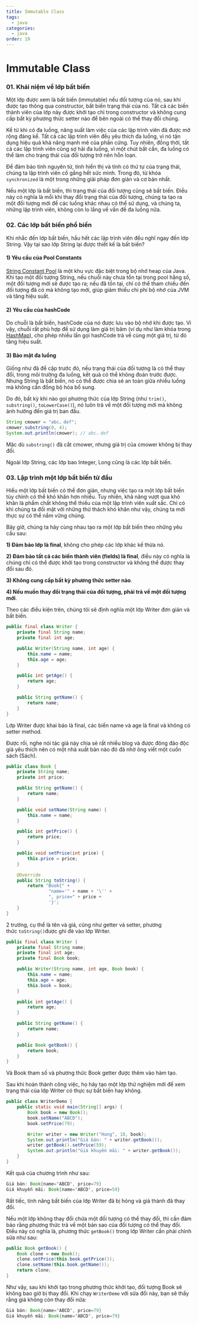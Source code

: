 ```yaml
---
title: Immutable Class
tags:
  - java
categories:
  - java
order: 19
---
```

# Immutable Class

### 01. Khái niệm về lớp bất biến

Một lớp được xem là bất biến (immutable) nếu đối tượng của nó, sau khi được tạo thông qua constructor, bất biến trạng thái của nó. Tất cả các biến thành viên của lớp này được khởi tạo chỉ trong constructor và không cung cấp bất kỳ phương thức setter nào để bên ngoài có thể thay đổi chúng.

Kể từ khi có đa luồng, năng suất làm việc của các lập trình viên đã được mở rộng đáng kể. Tất cả các lập trình viên đều yêu thích đa luồng, vì nó tận dụng hiệu quả khả năng mạnh mẽ của phần cứng. Tuy nhiên, đồng thời, tất cả các lập trình viên cũng sợ hãi đa luồng, vì một chút bất cẩn, đa luồng có thể làm cho trạng thái của đối tượng trở nên hỗn loạn.

Để đảm bảo tính nguyên tử, tính hiển thị và tính có thứ tự của trạng thái, chúng ta lập trình viên cố gắng hết sức mình. Trong đó, từ khóa `synchronized` là một trong những giải pháp đơn giản và cơ bản nhất.

Nếu một lớp là bất biến, thì trạng thái của đối tượng cũng sẽ bất biến. Điều này có nghĩa là mỗi khi thay đổi trạng thái của đối tượng, chúng ta tạo ra một đối tượng mới để các luồng khác nhau có thể sử dụng, và chúng ta, những lập trình viên, không còn lo lắng về vấn đề đa luồng nữa.

### 02. Các lớp bất biến phổ biến

Khi nhắc đến lớp bất biến, hầu hết các lập trình viên đều nghĩ ngay đến lớp String. Vậy tại sao lớp String lại được thiết kế là bất biến?

#### 1) Yêu cầu của Pool Constants

[String Constant Pool](/programming/java/string/constant-pool) là một khu vực đặc biệt trong bộ nhớ heap của Java. Khi tạo một đối tượng String, nếu chuỗi này chưa tồn tại trong pool hằng số, một đối tượng mới sẽ được tạo ra; nếu đã tồn tại, chỉ có thể tham chiếu đến đối tượng đã có mà không tạo mới, giúp giảm thiểu chi phí bộ nhớ của JVM và tăng hiệu suất.

#### 2) Yêu cầu của hashCode

Do chuỗi là bất biến, hashCode của nó được lưu vào bộ nhớ khi được tạo. Vì vậy, chuỗi rất phù hợp để sử dụng làm giá trị băm (ví dụ như làm khóa trong [HashMap](/programming/java/collection/hashmap)), cho phép nhiều lần gọi hashCode trả về cùng một giá trị, từ đó tăng hiệu suất.

#### 3) Bảo mật đa luồng

Giống như đã đề cập trước đó, nếu trạng thái của đối tượng là có thể thay đổi, trong môi trường đa luồng, kết quả có thể không đoán trước được. Nhưng String là bất biến, nó có thể được chia sẻ an toàn giữa nhiều luồng mà không cần đồng bộ hóa bổ sung.

Do đó, bất kỳ khi nào gọi phương thức của lớp String (như `trim()`, `substring()`, `toLowerCase()`), nó luôn trả về một đối tượng mới mà không ảnh hưởng đến giá trị ban đầu.

```java
String cmower = "abc，def";
cmower.substring(0, 4);
System.out.println(cmower); // abc，def
```

Mặc dù `substring()` đã cắt cmower, nhưng giá trị của cmower không bị thay đổi.

Ngoài lớp String, các lớp bao Integer, Long cũng là các lớp bất biến.

### 03. Lập trình một lớp bất biến từ đầu

Hiểu một lớp bất biến có thể đơn giản, nhưng việc tạo ra một lớp bất biến tùy chỉnh có thể khó khăn hơn nhiều. Tuy nhiên, khả năng vượt qua khó khăn là phẩm chất không thể thiếu của một lập trình viên xuất sắc. Chỉ có khi chúng ta đối mặt với những thử thách khó khăn như vậy, chúng ta mới thực sự có thể nắm vững chúng.

Bây giờ, chúng ta hãy cùng nhau tạo ra một lớp bất biến theo những yêu cầu sau:

**1) Đảm bảo lớp là final**, không cho phép các lớp khác kế thừa nó.

**2) Đảm bảo tất cả các biến thành viên (fields) là final**, điều này có nghĩa là chúng chỉ có thể được khởi tạo trong constructor và không thể được thay đổi sau đó.

**3) Không cung cấp bất kỳ phương thức setter nào**.

**4) Nếu muốn thay đổi trạng thái của đối tượng, phải trả về một đối tượng mới**.

Theo các điều kiện trên, chúng tôi sẽ định nghĩa một lớp Writer đơn giản và bất biến.

```java
public final class Writer {
    private final String name;
    private final int age;

    public Writer(String name, int age) {
        this.name = name;
        this.age = age;
    }

    public int getAge() {
        return age;
    }

    public String getName() {
        return name;
    }
}
```

Lớp Writer được khai báo là final, các biến name và age là final và không có setter method.

Được rồi, nghe nói tác giả này chia sẻ rất nhiều blog và được đông đảo độc giả yêu thích nên có một nhà xuất bản nào đó đã nhờ ông viết một cuốn sách (Sách).

```java
public class Book {
    private String name;
    private int price;

    public String getName() {
        return name;
    }

    public void setName(String name) {
        this.name = name;
    }

    public int getPrice() {
        return price;
    }

    public void setPrice(int price) {
        this.price = price;
    }

    @Override
    public String toString() {
        return "Book{" +
                "name='" + name + '\'' +
                ", price=" + price +
                '}';
    }
}
```

2 trường, cụ thể là tên và giá, cũng như getter và setter, phương thức `toString()`được ghi đè vào lớp Writer.

```java
public final class Writer {
    private final String name;
    private final int age;
    private final Book book;

    public Writer(String name, int age, Book book) {
        this.name = name;
        this.age = age;
        this.book = book;
    }

    public int getAge() {
        return age;
    }

    public String getName() {
        return name;
    }

    public Book getBook() {
        return book;
    }
}
```

Và Book tham số và phương thức Book getter được thêm vào hàm tạo.

Sau khi hoàn thành công việc, họ hãy tạo một lớp thử nghiệm mới để xem trạng thái của lớp Writer có thực sự bất biến hay không.

```java
public class WriterDemo {
    public static void main(String[] args) {
        Book book = new Book();
        book.setName("ABCD");
        book.setPrice(79);

        Writer writer = new Writer("Hung", 18, book);
        System.out.println("Giá bán: " + writer.getBook());
        writer.getBook().setPrice(59);
        System.out.println("Giá khuyến mãi: " + writer.getBook());
    }
}
```

Kết quả của chương trình như sau:

```java
Giá bán: Book{name='ABCD', price=79}
Giá khuyến mãi: Book{name='ABCD', price=59}
```

Rất tiếc, tính năng bất biến của lớp Writer đã bị hỏng và giá thành đã thay đổi.

Nếu một lớp không thay đổi chứa một đối tượng có thể thay đổi, thì cần đảm bảo rằng phương thức trả về một bản sao của đối tượng có thể thay đổi. Điều này có nghĩa là, phương thức `getBook()` trong lớp Writer cần phải chỉnh sửa như sau:

```java
public Book getBook() {
    Book clone = new Book();
    clone.setPrice(this.book.getPrice());
    clone.setName(this.book.getName());
    return clone;
}
```

Như vậy, sau khi khởi tạo trong phương thức khởi tạo, đối tượng Book sẽ không bao giờ bị thay đổi. Khi chạy `WriterDemo` với sửa đổi này, bạn sẽ thấy rằng giá không còn thay đổi nữa:

```java
Giá bán: Book{name='ABCD', price=79}
Giá khuyến mãi: Book{name='ABCD', price=79}
```
